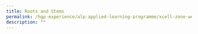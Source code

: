 ```yaml
---
title: Roots and Stems
permalink: /hgp-experience/alp-applied-learning-programme/xcell-zone-website/home/others/plants/roots-and-stems/
description: ""
---
```

